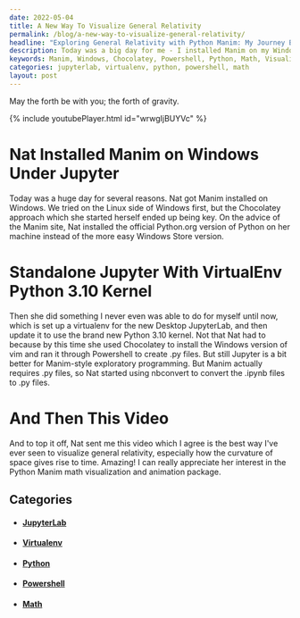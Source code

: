 ```yaml
---
date: 2022-05-04
title: A New Way To Visualize General Relativity
permalink: /blog/a-new-way-to-visualize-general-relativity/
headline: "Exploring General Relativity with Python Manim: My Journey Begins"
description: Today was a big day for me - I installed Manim on my Windows machine, used Chocolatey to install vim, and Powershell to create .py files. To top it off, I sent a video that visualizes general relativity. I'm really enjoying exploring the Python Manim math visualization and animation package and all the possibilities it offers. Come join me on my journey and explore the wonders of Python Manim!
keywords: Manim, Windows, Chocolatey, Powershell, Python, Math, Visualization, Animation, General Relativity, Curvature, Space, Time, Virtualenv, JupyterLab
categories: jupyterlab, virtualenv, python, powershell, math
layout: post
---
```


May the forth be with you; the forth of gravity.

{% include youtubePlayer.html id="wrwgIjBUYVc" %}

# Nat Installed Manim on Windows Under Jupyter

Today was a huge day for several reasons. Nat got Manim installed on Windows.
We tried on the Linux side of Windows first, but the Chocolatey approach which
she started herself ended up being key. On the advice of the Manim site, Nat
installed the official Python.org version of Python on her machine instead of
the more easy Windows Store version.

# Standalone Jupyter With VirtualEnv Python 3.10 Kernel

Then she did something I never even was able to do for myself until now, which
is set up a virtualenv for the new Desktop JupyterLab, and then update it to
use the brand new Python 3.10 kernel. Not that Nat had to because by this time
she used Chocolatey to install the Windows version of vim and ran it through
Powershell to create .py files. But still Jupyter is a bit better for
Manim-style exploratory programming. But Manim actually requires .py files, so
Nat started using nbconvert to convert the .ipynb files to .py files.

# And Then This Video

And to top it off, Nat sent me this video which I agree is the best way I've
ever seen to visualize general relativity, especially how the curvature of
space gives rise to time. Amazing! I can really appreciate her interest in the
Python Manim math visualization and animation package.


## Categories

<ul>
<li><h4><a href='/jupyterlab/'>JupyterLab</a></h4></li>
<li><h4><a href='/virtualenv/'>Virtualenv</a></h4></li>
<li><h4><a href='/python/'>Python</a></h4></li>
<li><h4><a href='/powershell/'>Powershell</a></h4></li>
<li><h4><a href='/math/'>Math</a></h4></li></ul>